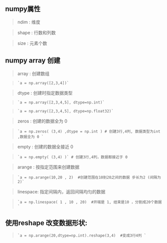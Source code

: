 numpy属性
---------

>  ndim : 维度

>  shape : 行数和列数

>  size : 元素个数


numpy array 创建
----------------
> array : 创建数组

>     `a = np.array([2,3,4])`

> dtype : 创建时指定数据类型

>     `a = np.array([2,3,4,5], dtype=np.int)`

>     `a = np.array([2,3,4,5], dtype=np.float32)`

> zeros : 创建的数据全为 0

>     `a = np.zeros( (3,4) ,dtype = np.int ) # 创建3行,4列, 数据类型为int ,数据全为 0 `

> empty : 创建的数据全接近 0

>     `a = np.empty( (3,4) )` # 创建3行,4列，数据都接近于 0

> arange : 按指定范围来创建数据

>     `a = np.arange(10,20 , 2)  #创建范围在10到20之间的数据 步长为2 (间隔为2)`

> linespace: 指定间隔内，返回间隔均匀的数据

>     `a = np.linespace( 1 , 10 , 20)  #开端是 1, 结束是10 ，分割成20个数据 `


使用reshape 改变数据形状:
-----------------------
>     `a = np.arange(20,dtype=np.int).reshape(3,4)  #变成3行4列 `


